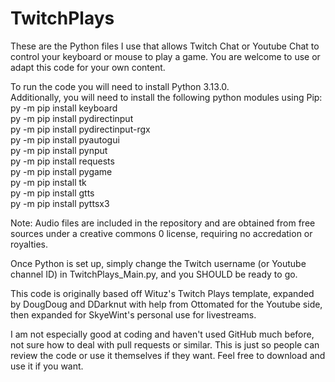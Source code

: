 # TwitchPlays
These are the Python files I use that allows Twitch Chat or Youtube Chat to control your keyboard or mouse to play a game. You are welcome to use or adapt this code for your own content.

To run the code you will need to install Python 3.13.0.  
Additionally, you will need to install the following python modules using Pip:  
py -m pip install keyboard  
py -m pip install pydirectinput  
py -m pip install pydirectinput-rgx  
py -m pip install pyautogui  
py -m pip install pynput  
py -m pip install requests  
py -m pip install pygame  
py -m pip install tk  
py -m pip install gtts  
py -m pip install pyttsx3  


Note: Audio files are included in the repository and are obtained from free sources under a creative commons 0 license, requiring no accredation or royalties.

Once Python is set up, simply change the Twitch username (or Youtube channel ID) in TwitchPlays_Main.py, and you SHOULD be ready to go.

This code is originally based off Wituz's Twitch Plays template, expanded by DougDoug and DDarknut with help from Ottomated for the Youtube side, then expanded for SkyeWint's personal use for livestreams.

I am not especially good at coding and haven't used GitHub much before, not sure how to deal with pull requests or similar. This is just so people can review the code or use it themselves if they want. Feel free to download and use it if you want.
